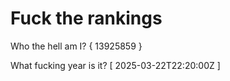 # Fuck the rankings

Who the hell am I?
{ 13925859 }

What fucking year is it?
[ 2025-03-22T22:20:00Z ]
